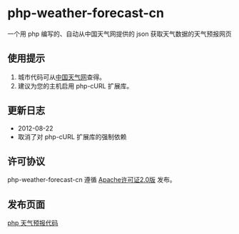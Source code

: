 php-weather-forecast-cn
=======================

一个用 php 编写的、自动从中国天气网提供的 json 获取天气数据的天气预报网页

使用提示
--------
1. 城市代码可从[中国天气网]查得。
2. 建议为您的主机启用 php-cURL 扩展库。

更新日志
--------
* 2012-08-22
* 取消了对 php-cURL 扩展库的强制依赖

许可协议
--------
php-weather-forecast-cn 遵循 [Apache许可证2.0版] 发布。

发布页面
--------
[php 天气预报代码]

[中国天气网]: http://www.weather.com.cn/
[Apache许可证2.0版]: http://www.apache.org/licenses/LICENSE-2.0
[php 天气预报代码]: http://lyonna.me/2012/01/php-weather-forecast/
